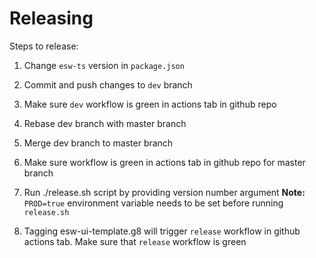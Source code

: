 # Releasing

Steps to release:

1. Change `esw-ts` version in `package.json`
1. Commit and push changes to `dev` branch
1. Make sure `dev` workflow is green in actions tab in github repo
1. Rebase dev branch with master branch
1. Merge dev branch to master branch
1. Make sure workflow is green in actions tab in github repo for master branch
1. Run ./release.sh <VERSION> script by providing version number argument
    **Note:** `PROD=true` environment variable needs to be set before running `release.sh`

1. Tagging esw-ui-template.g8 will trigger `release` workflow in github actions tab. Make sure that `release` workflow is green
